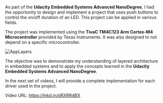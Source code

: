 As part of the **Udacity Embedded Systems Advanced NanoDegree**, I had the opportunity to design and implement a project that uses push buttons to control the on/off duration of an LED. This project can be applied in various fields.

The project was implemented using the **TivaC TM4C123 Arm Cortex-M4 Microcontroller** provided by Texas Instruments. It was also designed to not depend on a specific microcontroller.

![AppLayers](https://github.com/MehmetZalah/Control-Led-Duration-using-push-buttons/assets/19867149/34ac54df-34be-44e2-a5f9-463cd785d7f6)

The objective was to demonstrate my understanding of layered architecture in embedded systems and to apply the concepts learned in the **Udacity Embedded Systems Advanced NanoDegree**.

In the next set of videos, I will provide a complete implementation for each driver used in the project.

Video URL: https://lnkd.in/dRXRR4BX
